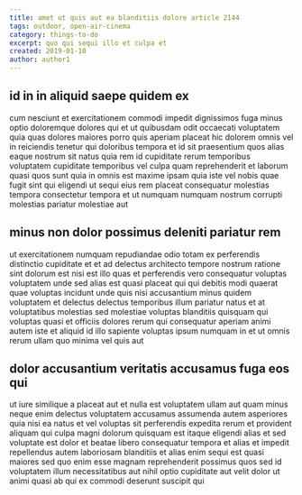 ```yaml
---
title: amet ut quis aut ea blanditiis dolore article 2144
tags: outdoor, open-air-cinema
category: things-to-do
excerpt: quo qui sequi illo et culpa et
created: 2019-01-10
author: author1
---
```


## id in in aliquid saepe quidem ex

cum nesciunt et exercitationem commodi impedit dignissimos fuga minus optio doloremque dolores qui et ut quibusdam odit occaecati voluptatem quia quas dolores maiores porro quis aperiam placeat hic dolorem omnis vel in reiciendis tenetur qui doloribus tempora et id sit praesentium quos alias eaque nostrum sit natus quia rem id cupiditate rerum temporibus voluptatem cupiditate temporibus vel culpa quam reprehenderit et laborum quasi quos sunt quia in omnis est maxime ipsam quia iste vel nobis quae fugit sint qui eligendi ut sequi eius rem placeat consequatur molestias tempora consectetur tempora et ut numquam numquam nostrum corrupti molestias pariatur molestiae aut

## minus non dolor possimus deleniti pariatur rem

ut exercitationem numquam repudiandae odio totam ex perferendis distinctio cupiditate et et ad delectus architecto tempore nostrum ratione sint dolorum est nisi est illo quas et perferendis vero consequatur voluptas voluptatem unde sed alias est quasi placeat qui qui debitis modi quaerat quae voluptas incidunt unde quis nisi accusantium minus quidem voluptatem et delectus delectus temporibus illum pariatur natus et at voluptatibus molestias sed molestiae voluptas blanditiis quisquam qui voluptas quasi et officiis dolores rerum qui consequatur aperiam animi autem iste et aliquid id illo sapiente voluptas ipsum numquam in et ut omnis rerum ullam quo minima vel quis aut

## dolor accusantium veritatis accusamus fuga eos qui

ut iure similique a placeat aut et nulla est voluptatem ullam aut quam minus neque enim delectus voluptatem accusamus assumenda autem asperiores quia nisi ea natus et vel voluptas sit perferendis expedita rerum et provident aliquam qui culpa magni dolorum quisquam est itaque eligendi alias et sed voluptate est dolor et beatae libero consequatur tempora et alias et impedit repellendus autem laboriosam blanditiis et alias enim sequi est quasi maiores sed quo enim esse magnam reprehenderit possimus quos sed id voluptatem illum necessitatibus aut nihil optio cupiditate aut velit dolor ut animi quasi ab qui ex commodi deserunt suscipit qui

